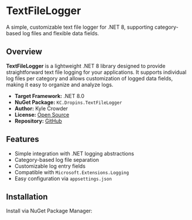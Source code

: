 # TextFileLogger

A simple, customizable text file logger for .NET 8, supporting category-based log files and flexible data fields.

## Overview

**TextFileLogger** is a lightweight .NET 8 library designed to provide straightforward text file logging for your applications. It supports individual log files per category and allows customization of logged data fields, making it easy to organize and analyze logs.

- **Target Framework:** .NET 8.0  
- **NuGet Package:** `KC.Dropins.TextFileLogger`  
- **Author:** Kyle Crowder  
- **License:** [Open Source](https://github.com/oldskoolzroolz/TextFileLogger/LICENSE)  
- **Repository:** [GitHub](https://github.com/oldskoolzroolz/TextFileLogger)

## Features

- Simple integration with .NET logging abstractions
- Category-based log file separation
- Customizable log entry fields
- Compatible with `Microsoft.Extensions.Logging`
- Easy configuration via `appsettings.json`

## Installation

Install via NuGet Package Manager:
